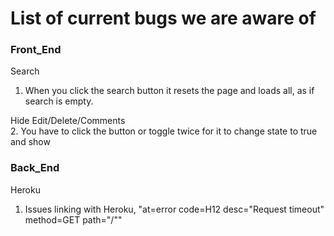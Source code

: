 # List of current bugs we are aware of



### Front_End
Search <br/>
1. When you click the search button it resets the page and loads all, as if search is empty.

Hide Edit/Delete/Comments<br/>
2. You have to click the button or toggle twice for it to change state to true and show


### Back_End
Heroku<br/>
1. Issues linking with Heroku, "at=error code=H12 desc="Request timeout" method=GET path="/""
